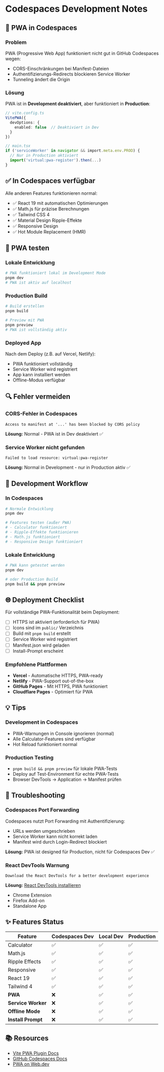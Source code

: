 # Codespaces Development Notes

## 🔧 PWA in Codespaces

### Problem
PWA (Progressive Web App) funktioniert nicht gut in GitHub Codespaces wegen:
- CORS-Einschränkungen bei Manifest-Dateien
- Authentifizierungs-Redirects blockieren Service Worker
- Tunneling ändert die Origin

### Lösung
PWA ist in **Development deaktiviert**, aber funktioniert in **Production**:

```typescript
// vite.config.ts
VitePWA({
  devOptions: {
    enabled: false  // Deaktiviert in Dev
  }
})
```

```typescript
// main.tsx
if ('serviceWorker' in navigator && import.meta.env.PROD) {
  // Nur in Production aktiviert
  import('virtual:pwa-register').then(...)
}
```

## ✅ In Codespaces verfügbar

Alle anderen Features funktionieren normal:
- ✅ React 19 mit automatischen Optimierungen
- ✅ Math.js für präzise Berechnungen
- ✅ Tailwind CSS 4
- ✅ Material Design Ripple-Effekte
- ✅ Responsive Design
- ✅ Hot Module Replacement (HMR)

## 🚀 PWA testen

### Lokale Entwicklung
```bash
# PWA funktioniert lokal im Development Mode
pnpm dev
# PWA ist aktiv auf localhost
```

### Production Build
```bash
# Build erstellen
pnpm build

# Preview mit PWA
pnpm preview
# PWA ist vollständig aktiv
```

### Deployed App
Nach dem Deploy (z.B. auf Vercel, Netlify):
- PWA funktioniert vollständig
- Service Worker wird registriert
- App kann installiert werden
- Offline-Modus verfügbar

## 🔍 Fehler vermeiden

### CORS-Fehler in Codespaces
```
Access to manifest at '...' has been blocked by CORS policy
```

**Lösung:** Normal - PWA ist in Dev deaktiviert ✅

### Service Worker nicht gefunden
```
Failed to load resource: virtual:pwa-register
```

**Lösung:** Normal in Development - nur in Production aktiv ✅

## 📝 Development Workflow

### In Codespaces
```bash
# Normale Entwicklung
pnpm dev

# Features testen (außer PWA)
# - Calculator funktioniert
# - Ripple-Effekte funktionieren
# - Math.js funktioniert
# - Responsive Design funktioniert
```

### Lokale Entwicklung
```bash
# PWA kann getestet werden
pnpm dev

# oder Production Build
pnpm build && pnpm preview
```

## 🌐 Deployment Checklist

Für vollständige PWA-Funktionalität beim Deployment:

- [ ] HTTPS ist aktiviert (erforderlich für PWA)
- [ ] Icons sind im `public/` Verzeichnis
- [ ] Build mit `pnpm build` erstellt
- [ ] Service Worker wird registriert
- [ ] Manifest.json wird geladen
- [ ] Install-Prompt erscheint

### Empfohlene Plattformen
- **Vercel** - Automatische HTTPS, PWA-ready
- **Netlify** - PWA-Support out-of-the-box
- **GitHub Pages** - Mit HTTPS, PWA funktioniert
- **Cloudflare Pages** - Optimiert für PWA

## 💡 Tips

### Development in Codespaces
- PWA-Warnungen in Console ignorieren (normal)
- Alle Calculator-Features sind verfügbar
- Hot Reload funktioniert normal

### Production Testing
- `pnpm build && pnpm preview` für lokale PWA-Tests
- Deploy auf Test-Environment für echte PWA-Tests
- Browser DevTools → Application → Manifest prüfen

## 🐛 Troubleshooting

### Codespaces Port Forwarding
Codespaces nutzt Port Forwarding mit Authentifizierung:
- URLs werden umgeschrieben
- Service Worker kann nicht korrekt laden
- Manifest wird durch Login-Redirect blockiert

**Lösung:** PWA ist designed für Production, nicht für Codespaces Dev ✅

### React DevTools Warnung
```
Download the React DevTools for a better development experience
```

**Lösung:** [React DevTools installieren](https://react.dev/link/react-devtools)
- Chrome Extension
- Firefox Add-on
- Standalone App

## ✨ Features Status

| Feature | Codespaces Dev | Local Dev | Production |
|---------|----------------|-----------|------------|
| Calculator | ✅ | ✅ | ✅ |
| Math.js | ✅ | ✅ | ✅ |
| Ripple Effects | ✅ | ✅ | ✅ |
| Responsive | ✅ | ✅ | ✅ |
| React 19 | ✅ | ✅ | ✅ |
| Tailwind 4 | ✅ | ✅ | ✅ |
| **PWA** | ❌ | ✅ | ✅ |
| **Service Worker** | ❌ | ✅ | ✅ |
| **Offline Mode** | ❌ | ✅ | ✅ |
| **Install Prompt** | ❌ | ✅ | ✅ |

## 📚 Resources

- [Vite PWA Plugin Docs](https://vite-pwa-org.netlify.app/)
- [GitHub Codespaces Docs](https://docs.github.com/en/codespaces)
- [PWA on Web.dev](https://web.dev/progressive-web-apps/)
